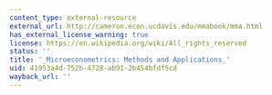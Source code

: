 ```yaml
---
content_type: external-resource
external_url: http://cameron.econ.ucdavis.edu/mmabook/mma.html
has_external_license_warning: true
license: https://en.wikipedia.org/wiki/All_rights_reserved
status: ''
title: '_Microeconometrics: Methods and Applications_'
uid: 41953a4d-752b-4728-ab91-2b454bfdf5cd
wayback_url: ''
---
```

